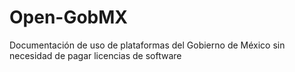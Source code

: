 # Open-GobMX
Documentación de uso de plataformas del Gobierno de México sin necesidad de pagar licencias de software
